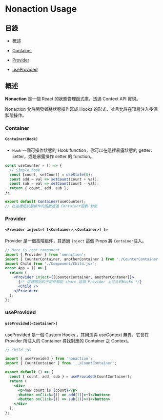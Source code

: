 # Nonaction Usage

## 目錄

- 概述

- [Container](#Container)
- [Provider](#Provider)
- [useProvided](#useProvided)

## 概述

**Nonaction** 是一個 React 的狀態管理函式庫，透過 Context API 實現。

Nonaction 允許開發者將狀態操作寫成 Hooks 的形式，並且允許在頂層注入多個狀態操作。

### Container

#### `Container(Hook)`

- `Hook`<Function> 一個可操作狀態的 Hook function，你可以在這裡暴露狀態的 getter、setter，或是暴露操作 setter 的 function。

```javascript
const useCounter = () => {
  // Simple hook
  const [count, setCount] = useState(0);
  const add = val => setCount(count + val);
  const sub = val => setCount(count - val);
  return { count, add, sub };
};

export default Container(useCounter);
// 在這裡把狀態操作的函數透過 Container函數 封裝
```

### Provider

#### `<Provider inject={ [<Container>,<Container>] }>`

Provider 是一個高階組件，其透過 `inject` 這個 Props 將 `Container`注入。

```jsx
// Here is root component
import { Provider } from 'nonaction';
import { CounterContainer, anotherContainer } from './CounterContainer';
import Child from './Component/Child.jsx';
const App = () => {
  return (
    <Provider inject={[CounterContainer, anotherContaner]}>
      {/* 這裡開始的子組件都能 share 這個 Provider 上注入的Hooks */}
      <Child />
    </Provider>
  );
};
```

### useProvided

#### `useProvided(<Container>)`

useProvided 是一個 Custom Hooks ，其用法與 useContext 無異，它會在 Provider 所注入的 Container 尋找對應的 Container 之 Context。

```jsx
// Child.jsx

import { useProvided } from 'nonaction';
import { CountContainer } from '../CountContainer';

export default () => {
  const { count, add, sub } = useProvided(CountContainer);
  return (
    <div>
      <p>now count is {count}</p>
      <button onClick={() => add(1)}>+1</button>
      <button onClick={() => sub(1)}>+1</button>
    </div>
  );
};
```
